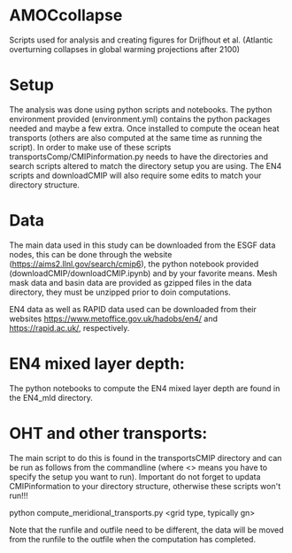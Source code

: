 # AMOCcollapse
Scripts used for analysis and creating figures for Drijfhout et al. (Atlantic overturning collapses in global warming projections after 2100)

# Setup
The analysis was done using python scripts and notebooks.  The python environment provided (environment.yml) contains the python packages needed and maybe a few extra.  Once installed to compute the ocean heat transports (others are also computed at the same time as running the script).  In order to make use of these scripts transportsComp/CMIPinformation.py needs to have the directories and search scripts altered to match the directory setup you are using.  The EN4 scripts and downloadCMIP will also require some edits to match your directory structure.

# Data
The main data used in this study can be downloaded from the ESGF data nodes, this can be done through the website (https://aims2.llnl.gov/search/cmip6), the python notebook provided (downloadCMIP/downloadCMIP.ipynb) and by your favorite means.  Mesh mask data and basin data are provided as gzipped files in the data directory, they must be unzipped prior to doin computations. 

EN4 data as well as RAPID data used can be downloaded from their websites https://www.metoffice.gov.uk/hadobs/en4/ and https://rapid.ac.uk/, respectively.

# EN4 mixed layer depth:
The python notebooks to compute the EN4 mixed layer depth are found in the EN4_mld directory.

# OHT and other transports:
The main script to do this is found in the transportsCMIP directory and can be run as follows from the commandline (where <> means you have to specify the setup you want to run).  Important do not forget to updata CMIPinformation to your directory structure, otherwise these scripts won't run!!!

python compute_meridional_transports.py <model> <experiment> <ensemble member> <grid type, typically gn> <outfile> <runfile> 

Note that the runfile and outfile need to be different, the data will be moved from the runfile to the outfile when the computation has completed.
